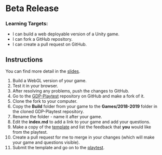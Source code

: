 ---
---

[//]: # (<p><iframe src="https://douglasurner.github.io/GDP2/units/super-showcase/SSC.5-beta-release/" width="100%" height="666px"></iframe></p>)

# Beta Release

[slides]: <https://docs.google.com/presentation/d/1VyPAxRbLP90H9IzFjSeHNPmrEqqRmdrdk_j4Y7v7chc/edit?usp=sharing>
[template]: <https://docs.google.com/document/d/16W-PT8t8KqZC8IV52OgroBG3W65gts5mQ9yKROutdD0/edit?usp=sharing>

### Learning Targets:

* I can build a web deployable version of a Unity game.
* I can fork a GitHub repository.
* I can create a pull request on GitHub.

## Instructions

You can find more detail in the [slides][].

1. Build a WebGL version of your game.
1. Test it in your browser.
1. After resolving any problems, push the changes to GitHub.
1. Go to the [GDP-Playtest][gdp-playtest] repository on GitHub and make a fork of it.
1. Clone the fork to your computer.
1. Copy the **Build** folder from your game to the **Games/2018-2019** folder in the cloned GDP-Playtest repository.
1. Rename the folder - name it after your game.
1. Edit the **index.md** to add a link to your game and add your questions.
1. Make a copy of the [template][] and list the feedback that **you** would like from the playtest.
1. Create a pull request for me to merge in your changes (which will make your game and questions visible).
1. Submit the template and go on to the [playtest][].

[gdp-playtest]: <https://github.com/DouglasUrner/GDP-Playtest>
[playtest]: <>
